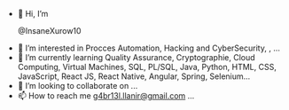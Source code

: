 - 👋 Hi, I’m <p color="red">@InsaneXurow10<p>
- 👀 I’m interested in Procces Automation, Hacking and CyberSecurity, , ...
- 🌱 I’m currently learning Quality Assurance, Cryptographie, Cloud Computing, Virtual Machines, SQL, PL/SQL, Java, Python, HTML, CSS, JavaScript, React JS, React Native, Angular, Spring, Selenium...
- 💞️ I’m looking to collaborate on ...
- 📫 How to reach me g4br13l.llanir@gmail.com ...

<!---
InsaneXurow10/InsaneXurow10 is a ✨ special ✨ repository because its `README.md` (this file) appears on your GitHub profile.
You can click the Preview link to take a look at your changes.
--->
